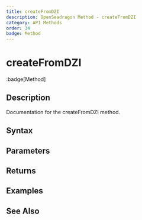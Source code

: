 ```yaml
---
title: createFromDZI
description: OpenSeadragon Method - createFromDZI
category: API Methods
order: 34
badge: Method
---
```


# createFromDZI

:badge[Method]

## Description

Documentation for the createFromDZI method.

## Syntax

## Parameters

## Returns

## Examples

## See Also
